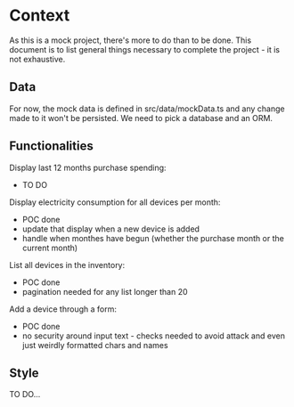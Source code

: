 # Context

As this is a mock project, there's more to do than to be done. This document is to list general things necessary to complete the project - it is not exhaustive.

## Data
For now, the mock data is defined in src/data/mockData.ts and any change made to it won't be persisted.
We need to pick a database and an ORM.

## Functionalities
Display last 12 months purchase spending:
- TO DO

Display electricity consumption for all devices per month:
- POC done
- update that display when a new device is added
- handle when monthes have begun (whether the purchase month or the current month)

List all devices in the inventory:
- POC done
- pagination needed for any list longer than 20

Add a device through a form:
- POC done
- no security around input text - checks needed to avoid attack and even just weirdly formatted chars and names

## Style
TO DO...